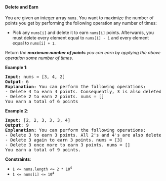 #### Delete and Earn
You are given an integer array `nums`. You want to maximize the number of points you get by performing the following operation any number of times:

* Pick any `nums[i]` and delete it to earn `nums[i]` points. Afterwards, you must delete every element equal to `nums[i] - 1` and every element equal to `nums[i] + 1`.

Return _the **maximum number of points** you can earn by applying the above operation some number of times_.

**Example 1**:
<pre><b>Input</b>: nums = [3, 4, 2]
<b>Output</b>: 6
<b>Explanation</b>: You can perform the following operations:
- Delete 4 to earn 4 points. Consequently, 3 is also deleted. nums = [2].
- Delete 2 to earn 2 points. nums = []
You earn a total of 6 points
</pre>

**Example 2**:
<pre><b>Input</b>: [2, 2, 3, 3, 3, 4]
<b>Output</b>: 9
<b>Explanation</b>: You can perform the following operations:
- Delete 3 to earn 3 points. All 2's and 4's are also deleted. nums = [3, 3].
- Delete 3 again to earn 3 points. nums = [3]
- Delete 3 once more to earn 3 points. nums = []
You earn a total of 9 points.
</pre>

**Constraints**:
* <code>1 <= nums.length <= 2 * 10<sup>4</sup></code>
* <code>1 <= nums[i] <= 10<sup>4</sup></code>
